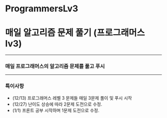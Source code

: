# ProgrammersLv3

# 매일 알고리즘 문제 풀기 (프로그래머스 lv3)


-------------

### 매일 프로그래머스의 알고리즘 문제를 풀고 푸시

------------

### 특이사항
 - (12/13) 프로그래머스 레벨 3 문제들 매일 3문제 풀이 및 푸시 시작
 - (12/27) 난이도 상승에 따라 2문제 도전으로 수정.
 - (1/1) 프론트 공부 시작하며 1문제 도전으로 수정.
